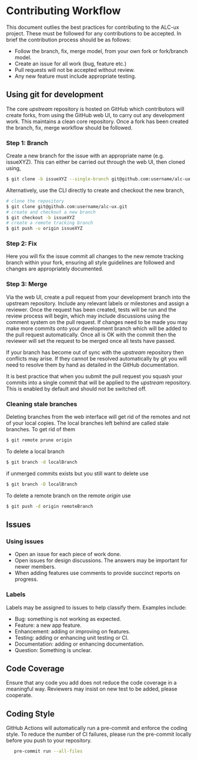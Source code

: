 # Contributing Workflow 

This document outlies the best practices for contributing to the ALC-ux project. These must be 
followed for any contributions to be accepted. In brief the contribution process should be as 
follows:

- Follow the branch, fix, merge model, from your own fork or fork/branch model. 
- Create an issue for all work (bug, feature etc.)
- Pull requests will not be accepted without review. 
- Any new feature must include appropriate testing. 

## Using git for development 

The core *upstream* repository is hosted on GitHub which contributors will create forks, from 
using the GitHub web UI, to carry out any development work. This maintains a clean core repository.
Once a fork has been created the branch, fix, merge workflow should be followed.

### Step 1: Branch

Create a new branch for the issue with an appropriate name (e.g. issueXYZ). This can either 
be carried out through the web UI, then cloned using, 

``` sh 
$ git clone -b issueXYZ --single-branch git@github.com:username/alc-ux.git 
```

Alternatively, use the CLI directly to create and checkout the new branch, 

``` sh
# clone the repository  
$ git clone git@github.com:username/alc-ux.git 
# create and checkout a new branch 
$ git checkout -b issueXYZ 
# create a remote tracking branch 
$ git push -u origin issueXYZ 
``` 

### Step 2: Fix 

Here you will fix the issue commit all changes to the new remote tracking branch within 
your fork, ensuring all style guidelines are followed and changes are appropriately 
documented. 

### Step 3: Merge 

Via the web UI, create a pull request from your development branch into the upstream 
repository. Include any relevant labels or milestones and assign a reviewer. Once the 
request has been created, tests will be run and the review process will begin, which may 
include discussions using the comment system on the pull request. If changes need to be 
made you may make more commits onto your development branch which will be added to the 
pull request automatically. Once all is OK with the commit then the reviewer will set 
the request to be merged once all tests have passed. 

If your branch has become out of sync with the *upstream* repository then conflicts 
may arise. If they cannot be resolved automatically by git you will need to resolve them 
by hand as detailed in the GitHub documentation. 

It is best practice that when you submit the pull request you squash your commits into 
a single commit that will be applied to the *upstream* repository. This is enabled by 
default and should not be switched off. 

### Cleaning stale branches

Deleting branches from the web interface will get rid of the remotes and
not of your local copies. The local branches left behind are called
stale branches. To get rid of them

``` sh
$ git remote prune origin
```

To delete a local branch

``` sh
$ git branch -d localBranch
```

if unmerged commits exists but you still want to delete use

``` sh
$ git branch -D localBranch
```

To delete a remote branch on the remote *origin* use

``` sh
$ git push -d origin remoteBranch
```

## Issues

### Using issues

-   Open an issue for each piece of work done.
-   Open issues for design discussions. The answers may be important for
    newer members.
-   When adding features use comments to provide succinct reports on progress.

### Labels

Labels may be assigned to issues to help classify them. Examples include:

-   Bug: something is not working as expected. 
-   Feature: a new app feature.
-   Enhancement: adding or improving on features.
-   Testing: adding or enhancing unit testing or CI.
-   Documentation: adding or enhancing documentation.
-   Question: Something is unclear.


## Code Coverage

Ensure that any code you add does not reduce the code coverage in a meaningful way. Reviewers may insist on new test to be added,
please cooperate.

## Coding Style 

GitHub Actions will automatically run a pre-commit and enforce the coding style.
To reduce the number of CI failures, please run the pre-commit locally before
you push to your repository.

```sh
   pre-commit run --all-files
```